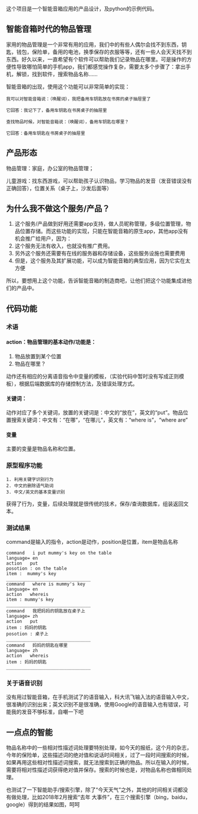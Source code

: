 
这个项目是一个智能音箱应用的产品设计，及python的示例代码。

## 智能音箱时代的物品管理

家用的物品管理是一个非常有用的应用，我们中的有些人偶尔会找不到东西，钥匙，钱包，保险单，备用的电池，换季保存的衣服等等，还有一些人会天天找不到东西。好久以来，一直希望有个软件可以帮助我们记录物品在哪里。可是操作的方便性导致哪怕简单的手机app，我们都感觉操作复杂，需要太多个步骤了：拿出手机，解锁，找到软件，搜索物品名称……

智能音箱的出现，使用这个功能可以非常简单的实现：

	我可以对智能音箱说：（唤醒词），我把备用车钥匙放在书房的桌子抽屉里了

	它回答：我记下了，备用车钥匙在书房桌子的抽屉里

	查找物品时候，对智能音箱说：（唤醒词），备用车钥匙在哪里？

	它回答：备用车钥匙在书房桌子的抽屉里


## 产品形态

物品管理：家庭，办公室的物品管理；

儿童游戏：找东西游戏，可以帮助孩子认识物品，学习物品的发音（发音错误没有正确回答），位置关系（桌子上，沙发后面等）



## 为什么我不做这个服务/产品？

1. 这个服务/产品做到好用还需要app支持，做人员昵称管理，多级位置管理，物品位置存储。而这些功能的实现，只能在智能音箱的原生app，其他app没有机会推广给用户，因为：
2. 这个服务无法有收入，也就没有推广费用。
3. 另外这个服务还需要有在线的服务器和存储设备，这些服务设施也需要费用
3. 但是，这个服务及其扩展功能，可以成为智能音箱的典型应用，因为它实在太方便

所以，要想用上这个功能，告诉智能音箱的制造商吧，让他们把这个功能集成进他们的产品中。


## 代码功能

### 术语
#### action：物品管理的基本动作/功能是：

1. 物品放置到某个位置
2. 物品在哪里？
		
动作还有相应的分离语音指令中变量的模板，（实验代码中暂时没有写成正则模板），根据后端数据库的存储控制方法，及错误处理方式。

#### 关键词：
动作对应了多个关键词，放置的关键词是：中文的“放在”，英文的“put”。物品位置搜索关键词：中文有：“在哪”，“在哪儿”，英文有：“where is”，“where are”
#### 变量
主要的变量是物品名称和位置。

### 原型程序功能

	1. 利用关键字识别行为
	2. 中文的删除语气助词
	3. 中文/英文的基本变量识别

获得了行为，变量，后续处理就是很传统的技术，保存/查询数据库，组装返回文本。

### 测试结果

command是输入的指令，action是动作，position是位置，item是物品名称


	command   i put mummy's key on the table
	language= en
	action   put
	posotion : on the table
	item :  mummy's key
	________________________________
	command   where is mummy's key
	language= en
	action   whereis
	item : mummy's key
	________________________________
	command   我把妈妈的钥匙放在桌子上
	language= zh
	action   put
	item : 妈妈的钥匙
	posotion : 桌子上
	________________________________
	command   妈妈的钥匙在哪里
	language= zh
	action   whereis
	item : 妈妈的钥匙
	________________________________	

### 关于语音识别

没有用过智能音箱，在手机测试了的语音输入，科大讯飞输入法的语音输入中文，很准确的识别出来；英文识别不是很准确，使用Google的语音输入也有错误，可能我的发音不够标准，自嘲一下吧


## 一点点的智能

物品名称中的一些相对性描述词处理要特别处理，如今天的报纸，这个月的杂志，今年的保险单，这些描述词的绝对值和说话时间相关，过了一段时间搜索的时候，如果再用这些相对性描述词搜索，就无法搜索到正确的物品。所以在输入的时候，需要将相对性描述词获得绝对值并保存。搜索的时候也是，对物品名称也做相同处理。

也测试了一下智能助手/搜索引擎，除了“今天天气”之外，其他的时间相关词都没有做处理，比如2018年2月搜索“去年 大事件”，在三个搜索引擎（bing，baidu，google）得到的结果如图，呵呵

